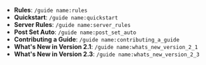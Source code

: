 - **Rules**: `/guide name:rules`
- **Quickstart**: `/guide name:quickstart`
- **Server Rules**: `/guide name:server_rules`
- **Post Set Auto**: `/guide name:post_set_auto`
- **Contributing a Guide**: `/guide name:contributing_a_guide`
- **What's New in Version 2.1**: `/guide name:whats_new_version_2_1`
- **What's New in Version 2.3**: `/guide name:whats_new_version_2_3`